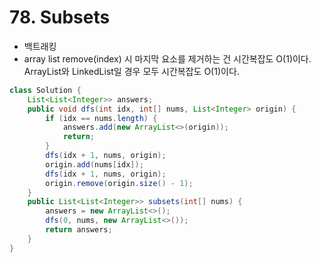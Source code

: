 # 78. Subsets
- 백트래킹
- array list remove(index) 시 마지막 요소를 제거하는 건 시간복잡도 O(1)이다. ArrayList와 LinkedList일 경우 모두 시간복잡도 O(1)이다.
```java
class Solution {
    List<List<Integer>> answers;
    public void dfs(int idx, int[] nums, List<Integer> origin) {
        if (idx == nums.length) {
            answers.add(new ArrayList<>(origin));
            return;
        }
        dfs(idx + 1, nums, origin);
        origin.add(nums[idx]);
        dfs(idx + 1, nums, origin);
        origin.remove(origin.size() - 1);
    }
    public List<List<Integer>> subsets(int[] nums) {
        answers = new ArrayList<>();
        dfs(0, nums, new ArrayList<>());
        return answers;
    }
}

```
